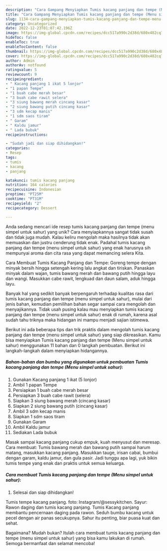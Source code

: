 ```yaml
---
description: "Cara Gampang Menyiapkan Tumis kacang panjang dan tempe (Menu simpel untuk sahur) yang Bisa Manjain Lidah"
title: "Cara Gampang Menyiapkan Tumis kacang panjang dan tempe (Menu simpel untuk sahur) yang Bisa Manjain Lidah"
slug: 1134-cara-gampang-menyiapkan-tumis-kacang-panjang-dan-tempe-menu-simpel-untuk-sahur-yang-bisa-manjain-lidah
category: Uncategorized
date: 2022-12-23T01:07:42.196Z
image: https://img-global.cpcdn.com/recipes/dcc517a990c2d38d/680x482cq70/tumis-kacang-panjang-dan-tempe-menu-simpel-untuk-sahur-foto-resep-utama.jpg
hideToc: false
enableToc: true
enableTocContent: false
thumbnail: https://img-global.cpcdn.com/recipes/dcc517a990c2d38d/680x482cq70/tumis-kacang-panjang-dan-tempe-menu-simpel-untuk-sahur-foto-resep-utama.jpg
cover: https://img-global.cpcdn.com/recipes/dcc517a990c2d38d/680x482cq70/tumis-kacang-panjang-dan-tempe-menu-simpel-untuk-sahur-foto-resep-utama.jpg
author: Admin
authorAv: notfound
ratingvalue: 5
reviewcount: 9
recipeingredient:
- " Kacang panjang 1 ikat 5 lonjor"
- "1 papan Tempe"
- "1 buah cabe merah besar"
- "3 buah cabe rawit selera"
- "3 siung bawang merah cincang kasar"
- "2 siung bawang putih cincang kasar"
- "3 sdm kecap manis"
- "1 sdm saos tiram"
- " Garam"
- " Kaldu jamur"
- " Lada bubuk"
recipeinstructions:

- "Sudah jadi dan siap dihidangkan!"
categories:
- Resep
tags:
- tumis
- kacang
- panjang

katakunci: tumis kacang panjang 
nutrition: 164 calories
recipecuisine: Indonesian
preptime: "PT25M"
cooktime: "PT31M"
recipeyield: "2"
recipecategory: Dessert

---
```





Anda sedang mencari ide resep tumis kacang panjang dan tempe (menu simpel untuk sahur) yang unik? Cara menyiapkannya sangat tidak susah dan tidak juga mudah. Kalau keliru mengolah maka hasilnya tidak akan memuaskan dan justru cenderung tidak enak. Padahal tumis kacang panjang dan tempe (menu simpel untuk sahur) yang enak harusnya sih mempunyai aroma dan cita rasa yang dapat memancing selera Kita.





Cara Membuat Tumis Kacang Panjang dan Tempe: Goreng tempe dengan minyak bersih hingga setengah kering lalu angkat dan tiriskan. Panaskan minyak dalam wajan, tumis bawang merah dan bawang putih hingga layu dan wangi. Masukkan cabe rawit, lengkuad dan daun salam, aduk hingga layu.

Banyak hal yang sedikit banyak berpengaruh terhadap kualitas rasa dari tumis kacang panjang dan tempe (menu simpel untuk sahur), mulai dari jenis bahan, kemudian pemilihan bahan segar sampai cara mengolah dan menyajikannya. Tidak usah pusing kalau mau menyiapkan tumis kacang panjang dan tempe (menu simpel untuk sahur) enak di rumah, karena asal sudah tahu triknya maka hidangan ini mampu menjadi sajian istimewa.






Berikut ini ada beberapa tips dan trik praktis dalam mengolah tumis kacang panjang dan tempe (menu simpel untuk sahur) yang siap dikreasikan. Kamu bisa menyiapkan Tumis kacang panjang dan tempe (Menu simpel untuk sahur) menggunakan 11 bahan dan 0 langkah pembuatan. Berikut ini langkah-langkah dalam menyiapkan hidangannya.

<!--inarticleads1-->

##### Bahan-bahan dan bumbu yang digunakan untuk pembuatan Tumis kacang panjang dan tempe (Menu simpel untuk sahur):

1. Gunakan  Kacang panjang 1 ikat (5 lonjor)
1. Ambil 1 papan Tempe
1. Persiapkan 1 buah cabe merah besar
1. Persiapkan 3 buah cabe rawit (selera)
1. Siapkan 3 siung bawang merah (cincang kasar)
1. Siapkan 2 siung bawang putih (cincang kasar)
1. Ambil 3 sdm kecap manis
1. Siapkan 1 sdm saos tiram
1. Gunakan  Garam
1. Ambil  Kaldu jamur
1. Sediakan  Lada bubuk


Masak sampai kacang panjang cukup empuk, kuah menyusut dan meresap. Cara membuat: Tumis bawang merah dan bawang putih sampai harum matang, masukkan kacang panjang. Masukkan tauge, irisan cabai, bumbui dengan garam, kaldu jamur, dan gula pasir. Jadi tunggu apa lagi, yuk bikin tumis tempe yang enak dan praktis untuk semua keluarga. 

<!--inarticleads2-->

##### Cara membuat Tumis kacang panjang dan tempe (Menu simpel untuk sahur):


1. Selesai dan siap dihidangkan!

Tumis tempe kacang panjang. foto: Instagram/@sessykitchen. Sayur: Rawon daging dan tumis kacang panjang. Tumis Kacang panjang membantu pencernaan daging pada rawon. Seduh bumbu kacang untuk pecel dengan air panas secukupnya. Sahur itu penting, biar puasa kuat dan sehat. 

Bagaimana? Mudah bukan? Itulah cara membuat tumis kacang panjang dan tempe (menu simpel untuk sahur) yang bisa kamu lakukan di rumah. Semoga bermanfaat dan selamat mencoba!
